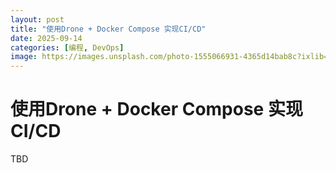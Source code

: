 ```yaml
---
layout: post
title: "使用Drone + Docker Compose 实现CI/CD"
date: 2025-09-14
categories: [编程, DevOps]
image: https://images.unsplash.com/photo-1555066931-4365d14bab8c?ixlib=rb-1.2.1&auto=format&fit=crop&w=1350&q=80
--- 
```


# 使用Drone + Docker Compose 实现CI/CD

TBD

